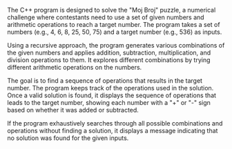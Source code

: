 The C++ program is designed to solve the "Moj Broj" puzzle, a numerical challenge where contestants need to use a set of given numbers and arithmetic operations to reach a target number. The program takes a set of numbers (e.g., 4, 6, 8, 25, 50, 75) and a target number (e.g., 536) as inputs.

Using a recursive approach, the program generates various combinations of the given numbers and applies addition, subtraction, multiplication, and division operations to them. It explores different combinations by trying different arithmetic operations on the numbers.

The goal is to find a sequence of operations that results in the target number. The program keeps track of the operations used in the solution. Once a valid solution is found, it displays the sequence of operations that leads to the target number, showing each number with a "+" or "-" sign based on whether it was added or subtracted.

If the program exhaustively searches through all possible combinations and operations without finding a solution, it displays a message indicating that no solution was found for the given inputs.
